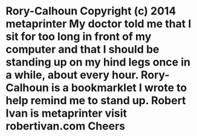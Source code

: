 Rory-Calhoun
Copyright (c) 2014 metaprinter
My doctor told me that I sit for too long in front of my computer and that I should be standing up on my hind legs once in a while, about every hour. Rory-Calhoun is a bookmarklet I wrote to help remind me to stand up. 
Robert Ivan is metaprinter
visit robertivan.com 
Cheers
============
